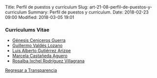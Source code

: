 Title: Perfil de puestos y currículum
Slug: art-21-08-perfil-de-puestos-y-curriculum
Summary: Perfil de puestos y currículum.
Date: 2018-02-23 09:00
Modified: 2018-03-05 19:01

### Curriculums Vitae

* [Génesis Ceniceros Guerra](/transparencia/art-21-08-perfil-de-puestos-y-curriculum/cv-genesis-ceniceros-guerra.pdf)
* [Guillermo Valdés Lozano](/transparencia/art-21-08-perfil-de-puestos-y-curriculum/cv-guillermo-valdes-lozano.pdf)
* [Luis Alberto Gutiérrez Arizpe](/transparencia/art-21-08-perfil-de-puestos-y-curriculum/cv-luis-alberto-gutierrez-arizpe.pdf)
* [Marcela Castañeda Aguero](/transparencia/art-21-08-perfil-de-puestos-y-curriculum/cv-marcela-castaneda-aguero.pdf)
* [Rosalba Ixchel Rodríguez Villagrana](/transparencia/art-21-08-perfil-de-puestos-y-curriculum/cv-rosalba-ixchel-rodriguez-villagrana.pdf)


[Regresar a Transparencia]({filename}/transparencia/transparencia.md)
